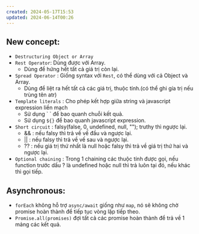 ```yaml
---
created: 2024-05-17T15:53
updated: 2024-06-14T00:26
---
```

## New concept:
- `Destructuring Object or Array`
- `Rest Operator`: Dùng được với Array.
	- Dùng để hứng hết tất cả giá trị còn lại.
- `Spread Operator` : Giống syntax với `Rest`, có thể dùng với cả Object và Array. 
	- Dùng để liệt ra hết tất cả các giá trị, thuộc tính.(có thể ghi gía trị nếu trùng tên atr)
- `Template literals` : Cho phép kết hợp giữa string và javascript expression liền mạch
	- Sử dụng \` \` để bao quanh chuỗi kết quả. 
	- Sử dụng `${}` để bao quanh javascript expression.
- `Short circuit` : falsy(false, 0, undefined, null, ""); truthy thì ngược lại.
	- && : nếu falsy thì trả về vế đầu và ngược lại.
	- || : nếu falsy thì trả về vế sau và ngược lại.
	- ?? : nếu giá trị thứ nhất là null hoặc falsy thì trả về giá trị thứ hai và ngược lại.
- `Optional chaining` : Trong 1 chaining các thuộc tính được gọi, nếu function trước dấu ? là undefined hoặc null thì trả luôn tại đó, nếu khác thì gọi tiếp.

## Asynchronous:
- `forEach` không hỗ trợ `async/await` giống như `map`, nó sẽ không chờ promise hoàn thành để tiếp tục vòng lặp tiếp theo.
- `Promise.all(promises)` đợi tất cả các promise hoàn thành để trả về 1 mảng các kết quả.
